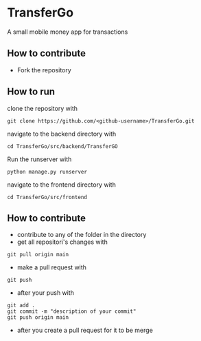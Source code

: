 # TransferGo
A small mobile money app for transactions

## How to contribute
- Fork the repository


## How to run

clone the repository with
```
git clone https://github.com/<github-username>/TransferGo.git
```

navigate to the backend directory with
```
cd TransferGo/src/backend/TransferGO
```

Run the runserver with 
```
python manage.py runserver
```

navigate to the frontend directory with
```
cd TransferGo/src/frontend
```

## How to contribute

- contribute to any of the folder in the directory
- get all repositori's changes with 
 ```
 git pull origin main
 ```
- make a pull request with
 ```
 git push
 ```
- after your push with
 ```
 git add .
 git commit -m "description of your commit"
 git push origin main
 ```
- after you create a pull request for it to be merge
